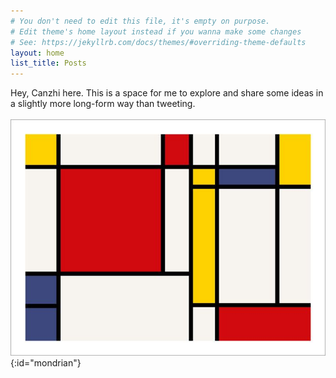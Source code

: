 ```yaml
---
# You don't need to edit this file, it's empty on purpose.
# Edit theme's home layout instead if you wanna make some changes
# See: https://jekyllrb.com/docs/themes/#overriding-theme-defaults
layout: home
list_title: Posts
---
```


Hey, Canzhi here. This is a space for me to explore and share some ideas in a slightly more long-form way than tweeting.
<br><br>
![lil-something](/assets/img/mondrian.jpg){:id="mondrian"}  
<br><br>
